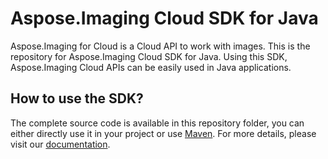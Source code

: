# Aspose.Imaging Cloud SDK for Java

Aspose.Imaging for Cloud is a Cloud API to work with images. This is the repository for Aspose.Imaging Cloud SDK for Java. Using this SDK, Aspose.Imaging Cloud APIs can be easily used in Java applications.

## How to use the SDK?

The complete source code is available in this repository folder, you can either directly use it in your project or use [Maven](http://maven.apache.org/). For more details, please visit our [documentation](http://www.aspose.com/docs/display/imagingcloud/How+to+Setup+Aspose.Imaging+Cloud+SDK+for+Java).
